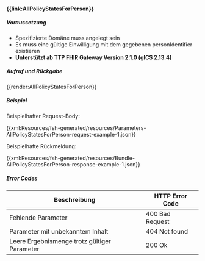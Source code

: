#### **{{link:AllPolicyStatesForPerson}}**

##### **Voraussetzung**
- Spezifizierte Domäne muss angelegt sein
- Es muss eine gültige Einwilligung mit dem gegebenen personIdentifier existieren
- **Unterstützt ab TTP FHIR Gateway Version 2.1.0 (gICS 2.13.4)**

##### **Aufruf und Rückgabe**
{{render:AllPolicyStatesForPerson}}

##### **Beispiel**
Beispielhafter Request-Body:

{{xml:Resources/fsh-generated/resources/Parameters-AllPolicyStatesForPerson-request-example-1.json}}

Beispielhafte Rückmeldung:

{{xml:Resources/fsh-generated/resources/Bundle-AllPolicyStatesForPerson-response-example-1.json}}

##### **Error Codes**

| Beschreibung|HTTP Error Code|
--- | ---
|Fehlende Parameter|400 Bad Request|
|Parameter mit unbekanntem Inhalt|404 Not found|
|Leere Ergebnismenge trotz gültiger Parameter|200 Ok|
